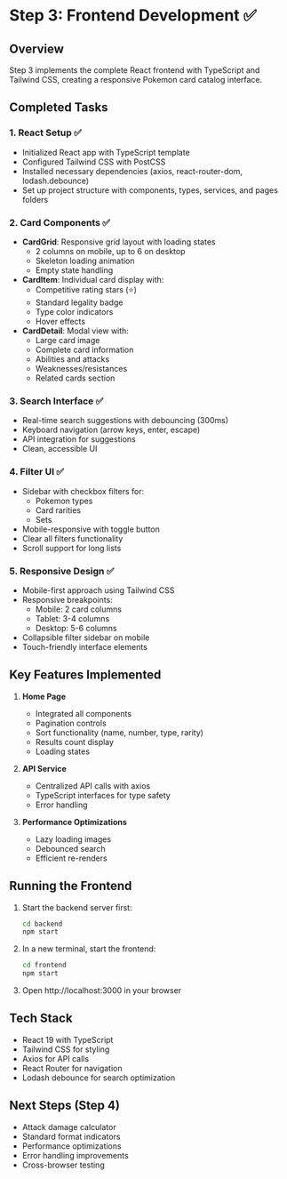 # Step 3: Frontend Development ✅

## Overview
Step 3 implements the complete React frontend with TypeScript and Tailwind CSS, creating a responsive Pokemon card catalog interface.

## Completed Tasks

### 1. React Setup ✅
- Initialized React app with TypeScript template
- Configured Tailwind CSS with PostCSS
- Installed necessary dependencies (axios, react-router-dom, lodash.debounce)
- Set up project structure with components, types, services, and pages folders

### 2. Card Components ✅
- **CardGrid**: Responsive grid layout with loading states
  - 2 columns on mobile, up to 6 on desktop
  - Skeleton loading animation
  - Empty state handling
- **CardItem**: Individual card display with:
  - Competitive rating stars (⭐)
  - Standard legality badge
  - Type color indicators
  - Hover effects
- **CardDetail**: Modal view with:
  - Large card image
  - Complete card information
  - Abilities and attacks
  - Weaknesses/resistances
  - Related cards section

### 3. Search Interface ✅
- Real-time search suggestions with debouncing (300ms)
- Keyboard navigation (arrow keys, enter, escape)
- API integration for suggestions
- Clean, accessible UI

### 4. Filter UI ✅
- Sidebar with checkbox filters for:
  - Pokemon types
  - Card rarities
  - Sets
- Mobile-responsive with toggle button
- Clear all filters functionality
- Scroll support for long lists

### 5. Responsive Design ✅
- Mobile-first approach using Tailwind CSS
- Responsive breakpoints:
  - Mobile: 2 card columns
  - Tablet: 3-4 columns
  - Desktop: 5-6 columns
- Collapsible filter sidebar on mobile
- Touch-friendly interface elements

## Key Features Implemented

1. **Home Page**
   - Integrated all components
   - Pagination controls
   - Sort functionality (name, number, type, rarity)
   - Results count display
   - Loading states

2. **API Service**
   - Centralized API calls with axios
   - TypeScript interfaces for type safety
   - Error handling

3. **Performance Optimizations**
   - Lazy loading images
   - Debounced search
   - Efficient re-renders

## Running the Frontend

1. Start the backend server first:
   ```bash
   cd backend
   npm start
   ```

2. In a new terminal, start the frontend:
   ```bash
   cd frontend
   npm start
   ```

3. Open http://localhost:3000 in your browser

## Tech Stack
- React 19 with TypeScript
- Tailwind CSS for styling
- Axios for API calls
- React Router for navigation
- Lodash debounce for search optimization

## Next Steps (Step 4)
- Attack damage calculator
- Standard format indicators
- Performance optimizations
- Error handling improvements
- Cross-browser testing